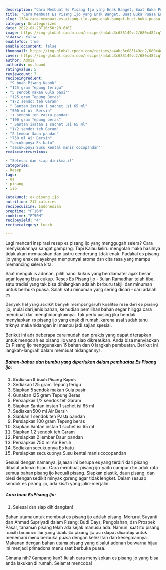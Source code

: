 ```yaml
---
description: "Cara Membuat Es Pisang Ijo yang Enak Banget, Buat Buka Puasa Enak"
title: "Cara Membuat Es Pisang Ijo yang Enak Banget, Buat Buka Puasa Enak"
slug: 1384-cara-membuat-es-pisang-ijo-yang-enak-banget-buat-buka-puasa-enak
category: Uncategorized
date: 2022-06-23T16:50:20.638Z
image: https://img-global.cpcdn.com/recipes/a4abc3c685149cc2/680x482cq70/es-pisang-ijo-foto-resep-utama.jpg
hideToc: false
enableToc: true
enableTocContent: false
thumbnail: https://img-global.cpcdn.com/recipes/a4abc3c685149cc2/680x482cq70/es-pisang-ijo-foto-resep-utama.jpg
cover: https://img-global.cpcdn.com/recipes/a4abc3c685149cc2/680x482cq70/es-pisang-ijo-foto-resep-utama.jpg
author: Admin
authorAv: notfound
ratingvalue: 5
reviewcount: 7
recipeingredient:
- "9 buah Pisang Kepok"
- "125 gram Tepung terigu"
- "5 sendok makan Gula pasir"
- "125 gram Tepung Beras"
- "1/2 sendok teh Garam"
- " Santan instan 1 sachet isi 65 ml"
- "500 ml Air Bersih"
- "1 sendok teh Pasta pandan"
- "100 gram Tepung beras"
- " Santan instan 1 sachet isi 65 ml"
- "1/2 sendok teh Garam"
- "2 lembar Daun pandan"
- "750 ml Air Bersih"
- "secukupnya Es batu"
- "secukupnya Susu kental manis cocopandan"
recipeinstructions:

- "Selesai dan siap dinikmati!"
categories:
- Resep
tags:
- es
- pisang
- ijo

katakunci: es pisang ijo 
nutrition: 231 calories
recipecuisine: Indonesian
preptime: "PT16M"
cooktime: "PT50M"
recipeyield: "4"
recipecategory: Lunch

---
```



Lagi mencari inspirasi resep es pisang ijo yang menggugah selera? Cara menyiapkannya sangat gampang. Tapi Kalau keliru mengolah maka hasilnya tidak akan memuaskan dan justru cenderung tidak enak. Padahal es pisang ijo yang enak selayaknya mempunyai aroma dan cita rasa yang mampu memancing selera kita.


Saat mengukus adonan, pilih panci kukus yang berdiamater agak besar agar loyang bisa cukup. Resep Es Pisang Ijo - Bulan Ramadhan telah tiba, satu tradisi yang tak bisa dihilangkan adalah berburu takjil dan minuman untuk berbuka puasa. Salah satu minuman yang sering dicari - cari adalah es.

Banyak hal yang sedikit banyak mempengaruhi kualitas rasa dari es pisang ijo, mulai dari jenis bahan, kemudian pemilihan bahan segar hingga cara membuat dan menghidangkannya. Tak perlu pusing jika hendak menyiapkan es pisang ijo yang enak di rumah, karena asal sudah tahu triknya maka hidangan ini mampu jadi sajian spesial.


Berikut ini ada beberapa cara mudah dan praktis yang dapat diterapkan untuk mengolah es pisang ijo yang siap dikreasikan. Anda bisa menyiapkan Es Pisang Ijo menggunakan 15 bahan dan 0 langkah pembuatan. Berikut ini langkah-langkah dalam membuat hidangannya.

<!--inarticleads1-->

##### Bahan-bahan dan bumbu yang diperlukan dalam pembuatan Es Pisang Ijo:

1. Sediakan 9 buah Pisang Kepok
1. Sediakan 125 gram Tepung terigu
1. Siapkan 5 sendok makan Gula pasir
1. Gunakan 125 gram Tepung Beras
1. Persiapkan 1/2 sendok teh Garam
1. Siapkan  Santan instan 1 sachet isi 65 ml
1. Sediakan 500 ml Air Bersih
1. Siapkan 1 sendok teh Pasta pandan
1. Persiapkan 100 gram Tepung beras
1. Siapkan  Santan instan 1 sachet isi 65 ml
1. Siapkan 1/2 sendok teh Garam
1. Persiapkan 2 lembar Daun pandan
1. Persiapkan 750 ml Air Bersih
1. Sediakan secukupnya Es batu
1. Persiapkan secukupnya Susu kental manis cocopandan


Sesuai dengan namanya, jajanan ini berupa es yang terdiri dari pisang dibalut adonan hijau. Cara membuat pisang ijo, yaitu campur dan aduk rata semua bahan pisang ijo kecuali pisang. Siapkan plastik, daun pisang, dan olesi dengan sedikit minyak goreng agar tidak lengket. Dalam sesuap sendok es pisang ijo, ada kisah yang jalin-menjalin. 

<!--inarticleads2-->

##### Cara buat Es Pisang Ijo:


1. Selesai dan siap dihidangkan!

Bahan utama untuk membuat es pisang ijo adalah pisang. Menurut Suyanti dan Ahmad Supriyadi dalam Pisang: Budi Daya, Pengolahan, dan Prospek Pasar, tanaman pisang telah ada sejak manusia ada. Namun, saat itu pisang masih tanaman liar yang tidak. Es pisang ijo pun dapat disantap untuk menemani menu berbuka puasa dengan kelezatan dan kesegarannya. Makanan dengan bahan utama pisang yang dibalut adonan berwarna hijau ini menjadi primadona menu saat berbuka puasa. 

Gimana nih? Gampang kan? Itulah cara menyiapkan es pisang ijo yang bisa anda lakukan di rumah. Selamat mencoba!
